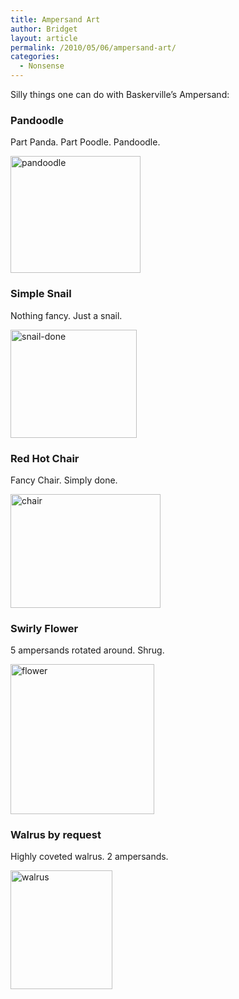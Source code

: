 ```yaml
---
title: Ampersand Art
author: Bridget
layout: article
permalink: /2010/05/06/ampersand-art/
categories:
  - Nonsense
---
```

Silly things one can do with Baskerville&#8217;s Ampersand:

### Pandoodle

Part Panda. Part Poodle. Pandoodle.

<img src="http://farm5.static.flickr.com/4048/4585058691_372dd7a6aa_m.jpg" alt="pandoodle" width="208" height="187" />

### Simple Snail

Nothing fancy. Just a snail.

<img src="http://farm5.static.flickr.com/4059/4585684278_0642ef617b_m.jpg" alt="snail-done" width="202" height="173" />

### Red Hot Chair

Fancy Chair. Simply done.

<img src="http://farm5.static.flickr.com/4059/4585149149_4a0d3396c9_m.jpg" alt="chair" width="240" height="182" />

### Swirly Flower

5 ampersands rotated around. Shrug.

<img src="http://farm5.static.flickr.com/4009/4585364839_0e87df0b8a_m.jpg" alt="flower" width="230" height="240" />

### Walrus by request

Highly coveted walrus. 2 ampersands.

<img src="http://farm5.static.flickr.com/4034/4590638492_6ff5a2a63b_m.jpg" alt="walrus" width="163" height="190" />